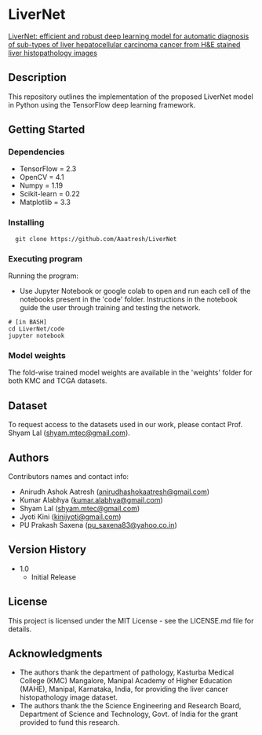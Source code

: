 # LiverNet

[LiverNet: efficient and robust deep learning model for automatic
diagnosis of sub-types of liver hepatocellular carcinoma cancer from
H&E stained liver histopathology images](https://link.springer.com/article/10.1007/s11548-021-02410-4)

## Description
This repository outlines the implementation of the proposed LiverNet model in Python using the TensorFlow deep learning framework. 

## Getting Started

### Dependencies
* TensorFlow = 2.3
* OpenCV = 4.1
* Numpy = 1.19
* Scikit-learn = 0.22
* Matplotlib = 3.3

### Installing
```
  git clone https://github.com/Aaatresh/LiverNet
```

### Executing program

Running the program:
* Use Jupyter Notebook or google colab to open and run each cell of the notebooks present in the 'code' folder. Instructions in the notebook guide the user through training and testing the network.
```
# [in BASH]
cd LiverNet/code 
jupyter notebook
```

### Model weights
The fold-wise trained model weights are available in the 'weights' folder for both KMC and TCGA datasets.


## Dataset
To request access to the datasets used in our work, please contact Prof. Shyam Lal ([shyam.mtec@gmail.com](mailto:shyam.mtec@gmail.com)).

## Authors

Contributors names and contact info:
* Anirudh Ashok Aatresh ([anirudhashokaatresh@gmail.com](mailto:anirudhashokaatresh@gmail.com))
* Kumar Alabhya ([kumar.alabhya@gmail.com](mailto:kumar.alabhya@gmail.com))
* Shyam Lal ([shyam.mtec@gmail.com](mailto:shyam.mtec@gmail.com))
* Jyoti Kini ([kinijyoti@gmail.com](mailto:kinijyoti@gmail.com))
* PU Prakash Saxena ([pu_saxena83@yahoo.co.in](mailto:pu_saxena83@yahoo.co.in))


## Version History
* 1.0
    * Initial Release

## License
This project is licensed under the MIT License - see the LICENSE.md file for details.

## Acknowledgments
* The authors thank the department of 
pathology, Kasturba Medical College (KMC) Mangalore, Manipal
Academy of Higher Education (MAHE), Manipal, Karnataka, India,
for providing the liver cancer histopathology image dataset.
* The authors thank the the Science Engineering and Research Board, Department of Science and Technology,
Govt. of India for the grant provided to fund this research. 
